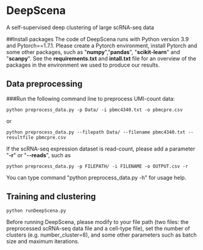 # DeepScena
A self-supervised deep clustering of large scRNA-seq data

##Install packages
The code of DeepScena runs with Python version 3.9 and Pytorch==1.7.1.
Please create a Pytorch environment, install Pytorch and some other packages, such as "**numpy**","**pandas**", "**scikit-learn**" and "**scanpy**". 
See the __requirements.txt__ and __intall.txt__ file for an overview of the packages in the environment we used to produce our results.

## Data preprocessing

###Run the following command line to preprocess UMI-count data:
```
python preprocess_data.py -p Data/ -i pbmc4340.txt -o pbmcpre.csv
```
or 
```
python preprocess_data.py --filepath Data/ --filename pbmc4340.txt --resultfile pbmcpre.csv
```

If the scRNA-seq expression dataset is read-count, please add a parameter "**-r**" or "**--reads**", such as
```
python preprocess_data.py -p FILEPATH/ -i FILENAME -o OUTPUT.csv -r
```
You can type command "python preprocess_data.py -h" for usage help. 

## Training and clustering

```
python runDeepScena.py
```
Before running DeepScena, please modify to your file path (two files: the preprocessed scRNA-seq data file and a cell-type file),
set the number of clusters (e.g. number_cluster=8), and some other parameters such as batch size and maximum iterations. 
